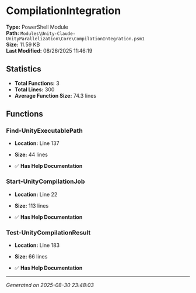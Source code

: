 # CompilationIntegration

**Type:** PowerShell Module  
**Path:** `Modules\Unity-Claude-UnityParallelization\Core\CompilationIntegration.psm1`  
**Size:** 11.59 KB  
**Last Modified:** 08/26/2025 11:46:19  

## Statistics

- **Total Functions:** 3
- **Total Lines:** 300
- **Average Function Size:** 74.3 lines

## Functions


### Find-UnityExecutablePath

- **Location:** Line 137
- **Size:** 44 lines

- ✅ **Has Help Documentation** 
### Start-UnityCompilationJob

- **Location:** Line 22
- **Size:** 113 lines

- ✅ **Has Help Documentation** 
### Test-UnityCompilationResult

- **Location:** Line 183
- **Size:** 66 lines

- ✅ **Has Help Documentation**

---
*Generated on 2025-08-30 23:48:03*
